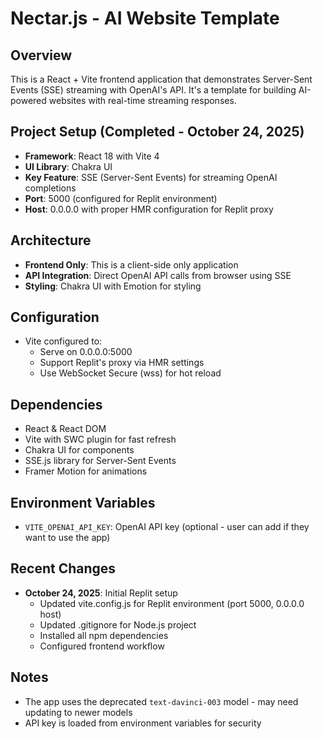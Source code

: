 # Nectar.js - AI Website Template

## Overview
This is a React + Vite frontend application that demonstrates Server-Sent Events (SSE) streaming with OpenAI's API. It's a template for building AI-powered websites with real-time streaming responses.

## Project Setup (Completed - October 24, 2025)
- **Framework**: React 18 with Vite 4
- **UI Library**: Chakra UI
- **Key Feature**: SSE (Server-Sent Events) for streaming OpenAI completions
- **Port**: 5000 (configured for Replit environment)
- **Host**: 0.0.0.0 with proper HMR configuration for Replit proxy

## Architecture
- **Frontend Only**: This is a client-side only application
- **API Integration**: Direct OpenAI API calls from browser using SSE
- **Styling**: Chakra UI with Emotion for styling

## Configuration
- Vite configured to:
  - Serve on 0.0.0.0:5000
  - Support Replit's proxy via HMR settings
  - Use WebSocket Secure (wss) for hot reload

## Dependencies
- React & React DOM
- Vite with SWC plugin for fast refresh
- Chakra UI for components
- SSE.js library for Server-Sent Events
- Framer Motion for animations

## Environment Variables
- `VITE_OPENAI_API_KEY`: OpenAI API key (optional - user can add if they want to use the app)

## Recent Changes
- **October 24, 2025**: Initial Replit setup
  - Updated vite.config.js for Replit environment (port 5000, 0.0.0.0 host)
  - Updated .gitignore for Node.js project
  - Installed all npm dependencies
  - Configured frontend workflow

## Notes
- The app uses the deprecated `text-davinci-003` model - may need updating to newer models
- API key is loaded from environment variables for security
